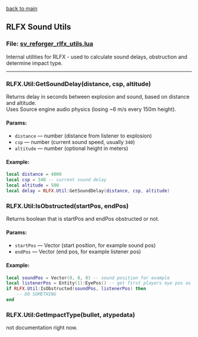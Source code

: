 [back to main](/Readme.md)

## RLFX Sound Utils

### File: [sv_reforger_rlfx_utils.lua](./sv_reforger_rlfx_utils.lua)  
Internal utilities for RLFX - used to calculate sound delays, obstruction and determine impact type.

---

### RLFX.Util:GetSoundDelay(distance, csp, altitude)

Returns delay in seconds between explosion and sound, based on distance and altitude.  
Uses Source engine audio physics (losing ~6 m/s every 150m height).

#### Params:
- `distance` — number (distance from listener to explosion)
- `csp` — number (current sound speed, usually `340`)
- `altitude` — number (optional height in meters)

#### Example:
```lua
local distance = 4000
local csp = 340 -- current sound delay
local altitude = 500
local delay = RLFX.Util:GetSoundDelay(distance, csp, altitude)
```

### RLFX.Util:IsObstructed(startPos, endPos)

Returns boolean that is startPos and endPos obstructed or not.

#### Params:
- `startPos` — Vector (start position, for example sound pos)
- `endPos` — Vector (end pos, for example listener pos)

#### Example:
```lua
local soundPos = Vector(0, 0, 0) -- sound position for example
local listenerPos = Entity(1):EyePos() -- get first players eye pos as listener pos (https://wiki.facepunch.com/gmod/Global.Entity)
if RLFX.Util:IsObstructed(soundPos, listenerPos) then
    -- DO SOMETHING
end
```

### RLFX.Util:GetImpactType(bullet, atypedata)

not documentation right now.